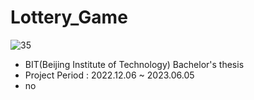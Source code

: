 # Lottery_Game
![35](https://github.com/binhao22/LotteryGame/assets/73528043/3861b372-b1be-409a-ad89-fbc9120d87ed)
* BIT(Beijing Institute of Technology) Bachelor's thesis
* Project Period : 2022.12.06 ~ 2023.06.05
* no
